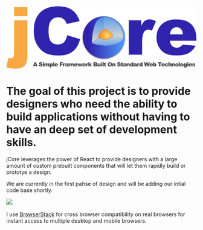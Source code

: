 <img src="jCore_Logo.png" />

# The goal of this project is to provide designers who need the ability to build applications without having to have an deep set of development skills.

jCore leverages the power of React to provide designers with a large amount of custom prebuilt components that will let them rapidly build or prototye a design.

We are currently in the first pahse of design and will be adding our intial code base shortly.



<img src="https://bstacksupport.zendesk.com/attachments/token/NKFfHCZxmMGztqO7sgxUrmP5b/?name=Logo-01.svg" width="250" />

I use <a href="https://www.browserstack.com" target="_blank">BrowserStack</a> for cross browser compatibility on real browsers  for instant access to multiple desktop and mobile browsers.
